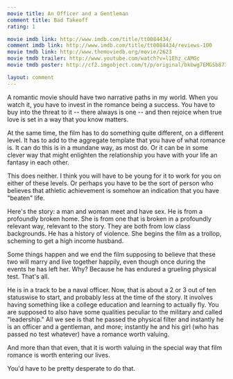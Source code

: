 ```yaml
---
movie title: An Officer and a Gentleman
comment title: Bad Takeoff
rating: 1

movie imdb link: http://www.imdb.com/title/tt0084434/
comment imdb link: http://www.imdb.com/title/tt0084434/reviews-100
movie tmdb link: http://www.themoviedb.org/movie/2623
movie tmdb trailer: http://www.youtube.com/watch?v=l1Ehz_cAMGc
movie tmdb poster: http://cf2.imgobject.com/t/p/original/bkbwg7EMGSb873frMLTKpY5l7Ec.jpg

layout: comment
---
```


A romantic movie should have two narrative paths in my world. When you watch it, you have to invest in the romance being a success. You have to buy into the threat to it -- there always is one -- and then rejoice when true love is set in a way that you know matters.

At the same time, the film has to do something quite different, on a different level. It has to add to the aggregate template that you have of what romance is. It can do this is in a mundane way, as most do. Or it can be in some clever way that might enlighten the relationship you have with your life an fantasy in each other. 

This does neither. I think you will have to be young for it to work for you on either of these levels. Or perhaps you have to be the sort of person who believes that athletic achievement is somehow an indication that you have "beaten" life. 

Here's the story: a man and woman meet and have sex. He is from a profoundly broken home. She is from one that is broken in a profoundly relevant way, relevant to the story. They are both from low class backgrounds. He has a history of violence. She begins the film as a trollop, scheming to get a high income husband. 

Some things happen and we end the film supposing to believe that these two will marry and live together happily, even though once during the events he has left her. Why? Because he has endured a grueling physical test. That's all.

He is in a track to be a naval officer. Now, that is about a 2 or 3 out of ten statuswise to start, and probably less at the time of the story. It involves having something like a college education and learning to actually fly. You are supposed to also have some qualities peculiar to the military and called "leadership." All we see is that he passed the physical filter and instantly he is an officer and a gentleman, and more; instantly he and his girl (who has passed no test whatever) have a romance worth valuing.

And more than that even, that it is worth valuing in the special way that film romance is worth entering our lives.

You'd have to be pretty desperate to do that.